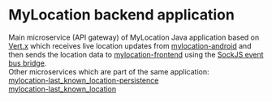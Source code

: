 # MyLocation backend application

Main microservice (API gateway) of MyLocation Java application based on [Vert.x](https://vertx.io/) which receives live location updates from [mylocation-android](https://github.com/VictorGil/mylocation-android) and then sends the location data to [mylocation-frontend](https://github.com/VictorGil/mylocation-frontend) using the [SockJS event bus bridge](https://vertx.io/docs/vertx-web/java/#_sockjs_event_bus_bridge).  
Other microservices which are part of the same application:  
[mylocation-last_known_location-persistence](https://github.com/VictorGil/mylocation-last_known_location-persistence)  
[mylocation-last_known_location](https://github.com/VictorGil/mylocation-last_known_location)  

